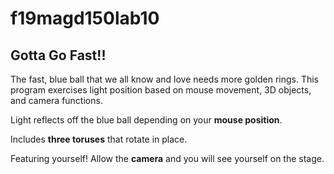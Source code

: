 # f19magd150lab10
## Gotta Go Fast!!
The fast, blue ball that we all know and love needs more golden rings. This program exercises light position based on mouse movement, 3D objects, and camera functions.

Light reflects off the blue ball depending on your **mouse position**.

Includes **three toruses** that rotate in place.

Featuring yourself! Allow the **camera** and you will see yourself on the stage.

